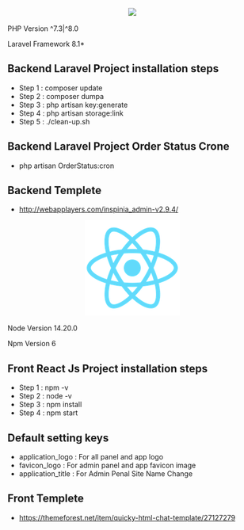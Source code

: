<p align="center"><img src="https://laravel.com/assets/img/components/logo-laravel.svg"></p>

<p align="center">
	<p>PHP Version ^7.3|^8.0 </p>
	<p>Laravel Framework 8.1* </p>
</p>

## Backend Laravel Project installation steps

- Step 1 : composer update
- Step 2 : composer dumpa
- Step 3 : php artisan key:generate
- Step 4 : php artisan storage:link
- Step 5 : ./clean-up.sh

## Backend Laravel Project Order Status Crone

* php artisan OrderStatus:cron

## Backend Templete

- http://webapplayers.com/inspinia_admin-v2.9.4/

<p align="center"><img src="https://github.com/kkyoni/grocery-mart/blob/main/frontend/public/logo192.png"></p>

<p align="center">
	<p>Node Version 14.20.0 </p>
	<p>Npm Version 6 </p>
</p>

## Front React Js Project installation steps

- Step 1 : npm -v
- Step 2 : node -v
- Step 3 : npm install
- Step 4 : npm start

## Default setting keys

- application_logo : For all panel and app logo
- favicon_logo : For admin panel and app favicon image
- application_title : For Admin Penal Site Name Change

## Front Templete

- https://themeforest.net/item/quicky-html-chat-template/27127279
